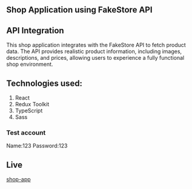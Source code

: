 ## Shop Application using FakeStore API

## API Integration
This shop application integrates with the FakeStore API to fetch product data. The API provides realistic product information, including images, descriptions, and prices, allowing users to experience a fully functional shop environment.

## Technologies used:
1. React
2. Redux Toolkit
3. TypeScript
4. Sass

### Test account 
Name:123
Password:123

## Live
[shop-app](https://jakub6245-shop-app.netlify.app)

